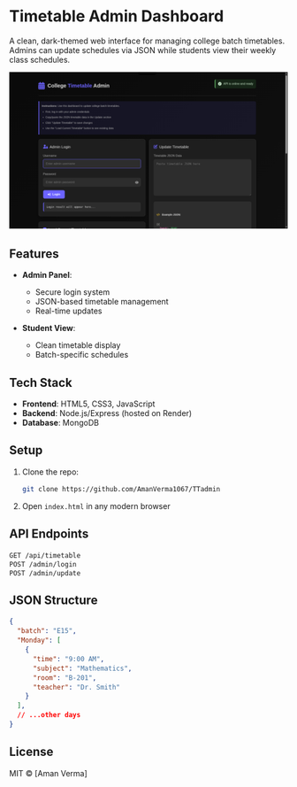 # Timetable Admin Dashboard

A clean, dark-themed web interface for managing college batch timetables. Admins can update schedules via JSON while students view their weekly class schedules.

![Dashboard Preview](image.png)

## Features

- **Admin Panel**:
  - Secure login system
  - JSON-based timetable management
  - Real-time updates

- **Student View**:
  - Clean timetable display
  - Batch-specific schedules

## Tech Stack

- **Frontend**: HTML5, CSS3, JavaScript
- **Backend**: Node.js/Express (hosted on Render)
- **Database**: MongoDB

## Setup

1. Clone the repo:
   ```bash
   git clone https://github.com/AmanVerma1067/TTadmin
   ```

2. Open `index.html` in any modern browser

## API Endpoints

```http
GET /api/timetable
POST /admin/login
POST /admin/update
```

## JSON Structure

```json
{
  "batch": "E15",
  "Monday": [
    {
      "time": "9:00 AM",
      "subject": "Mathematics",
      "room": "B-201",
      "teacher": "Dr. Smith"
    }
  ],
  // ...other days
}
```

## License

MIT © [Aman Verma]
